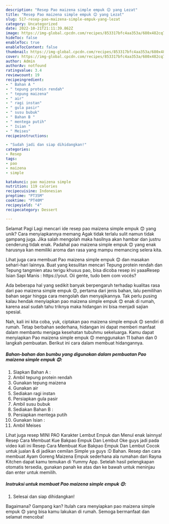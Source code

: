 ```yaml
---
description: "Resep Pao maizena simple empuk 😊 yang Lezat"
title: "Resep Pao maizena simple empuk 😊 yang Lezat"
slug: 517-resep-pao-maizena-simple-empuk-yang-lezat
category: Uncategorized
date: 2022-10-21T21:11:39.862Z
image: https://img-global.cpcdn.com/recipes/853317bfc4aa353a/680x482cq70/pao-maizena-simple-empuk-foto-resep-utama.jpg
hideToc: false
enableToc: true
enableTocContent: false
thumbnail: https://img-global.cpcdn.com/recipes/853317bfc4aa353a/680x482cq70/pao-maizena-simple-empuk-foto-resep-utama.jpg
cover: https://img-global.cpcdn.com/recipes/853317bfc4aa353a/680x482cq70/pao-maizena-simple-empuk-foto-resep-utama.jpg
author: Admin
authorAv: notfound
ratingvalue: 3.4
reviewcount: 19
recipeingredient:
- " Bahan A "
- " tepung protein rendah"
- " tepung maizena"
- " air"
- " ragi instan"
- " gula pasir"
- " susu bubuk"
- " Bahan B "
- " mentega putih"
- " Isian "
- " Meises"
recipeinstructions:

- "Sudah jadi dan siap dihidangkan!"
categories:
- Resep
tags:
- pao
- maizena
- simple

katakunci: pao maizena simple 
nutrition: 119 calories
recipecuisine: Indonesian
preptime: "PT35M"
cooktime: "PT40M"
recipeyield: "4"
recipecategory: Dessert

---
```



Selamat Pagi Lagi mencari ide resep pao maizena simple empuk 😊 yang unik? Cara menyiapkannya memang Agak tidak terlalu sulit namun tidak gampang juga. Jika salah mengolah maka hasilnya akan hambar dan justru cenderung tidak enak. Padahal pao maizena simple empuk 😊 yang enak harusnya kan memiliki aroma dan rasa yang mampu memancing selera kita.


Lihat juga cara membuat Pao maizena simple empuk 😊 dan masakan sehari-hari lainnya. Buat yang kesulitan mencari Tepung protein rendah dan Tepung tangmien atau terigu khusus pao, bisa dicoba resep ini yaaaResep Isian Sapi Manis : https://yout. Oii gente, tudo bem com vocês?

Ada beberapa hal yang sedikit banyak berpengaruh terhadap kualitas rasa dari pao maizena simple empuk 😊, pertama dari jenis bahan, lalu pemilihan bahan segar hingga cara mengolah dan menyajikannya. Tak perlu pusing kalau hendak menyiapkan pao maizena simple empuk 😊 enak di rumah, karena asal sudah tahu triknya maka hidangan ini bisa menjadi sajian spesial.


Nah, kali ini kita coba, yuk, ciptakan pao maizena simple empuk 😊 sendiri di rumah. Tetap berbahan sederhana, hidangan ini dapat memberi manfaat dalam membantu menjaga kesehatan tubuhmu sekeluarga. Kamu dapat menyiapkan Pao maizena simple empuk 😊 menggunakan 11 bahan dan 0 langkah pembuatan. Berikut ini cara dalam membuat hidangannya.

<!--inarticleads1-->

##### Bahan-bahan dan bumbu yang digunakan dalam pembuatan Pao maizena simple empuk 😊:

1. Siapkan  Bahan A :
1. Ambil  tepung protein rendah
1. Gunakan  tepung maizena
1. Gunakan  air
1. Sediakan  ragi instan
1. Persiapkan  gula pasir
1. Ambil  susu bubuk
1. Sediakan  Bahan B :
1. Persiapkan  mentega putih
1. Gunakan  Isian :
1. Ambil  Meises


Lihat juga resep MINI PAO Karakter Lembut Empuk dan Menul enak lainnya! Resep Cara Membuat Kue Bakpao Empuk Dan Lembut Oke guys jadi pada video kali ini Resep Cara Membuat Kue Bakpao Empuk Dan Lembut Cocok untuk jualan &amp; di jadikan cemilan Simple ya guys :D Bahan. Resep dan cara membuat Ayam Goreng Maizena Empuk sederhana ala rumahan dari Rayna Kitchen dapat kamu temukan di Yummy App. Setelah hasil pelengkapan otomatis tersedia, gunakan panah ke atas dan ke bawah untuk meninjau dan enter untuk memilih. 

<!--inarticleads2-->

##### Instruksi untuk membuat Pao maizena simple empuk 😊:


1. Selesai dan siap dihidangkan!



Bagaimana? Gampang kan? Itulah cara menyiapkan pao maizena simple empuk 😊 yang bisa kamu lakukan di rumah. Semoga bermanfaat dan selamat mencoba!
